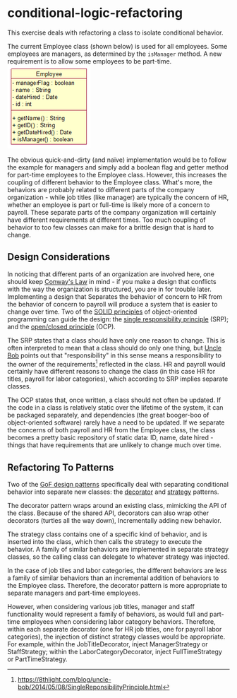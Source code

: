 # conditional-logic-refactoring
This exercise deals with refactoring a class to isolate conditional behavior.


The current Employee class (shown below) is used for all employees.  Some employees are managers, as determined by the `isManager` method.  A new requirement is to allow some employees to be part-time.
![Employee Class](images/2018/06/employee.png)

The obvious quick-and-dirty (and naïve) implementation would be to follow the example for managers and simply add a boolean flag and getter method for part-time employees to the Employee class.  However, this increases the coupling of different behavior to the Employee class.  What's more, the behaviors are probably related to different parts of the company organization - while job titles (like manager) are typically the concern of HR, whether an employee is part or full-time is likely more of a concern to payroll.  These separate parts of the company organization will certainly have different requirements at different times.  Too much coupling of behavior to too few classes can make for a brittle design that is hard to change.
## Design Considerations
In noticing that different parts of an organization are involved here, one should keep [Conway's Law][ecd9770b] in mind - if you make a design that conflicts with the way the organization is structured, you are in for trouble later.  Implementing a design that Separates the behavior of concern to HR from the behavior of concern to payroll will produce a system that is easier to change over time.  Two of the [SOLID principles][304ae1f4] of object-oriented programming can guide the design: the [single responsibility principle][181f7c73] (SRP); and the [open/closed principle][bcf14015] (OCP).

The SRP states that a class should have only one reason to change. This is often interpreted to mean that a class should do only one thing, but [Uncle Bob][d94ac925] points out that "responsibility" in this sense means a responsibility to the owner of the requirements[^1] reflected in the class.  HR and payroll would certainly have different reasons to change the class (in this case HR for titles, payroll for labor categories), which according to SRP implies separate classes.

The OCP states that, once written, a class should not often be updated.  If the code in a class is relatively static over the lifetime of the system, it can be packaged separately, and dependencies (the great booger-boo of object-oriented software) rarely have a need to be updated.  If we separate the concerns of both payroll and HR from the Employee class, the class becomes a pretty basic repository of static data: ID, name, date hired - things that have requirements that are unlikely to change much over time.
## Refactoring To Patterns
Two of the [GoF design patterns][3a10048e] specifically deal with separating conditional behavior into separate new classes: the [decorator](https://en.wikipedia.org/wiki/Decorator_pattern) and [strategy](https://en.wikipedia.org/wiki/Strategy_pattern) patterns.

The decorator pattern wraps around an existing class, mimicking the API of the class.  Because of the shared API, decorators can also wrap other decorators (turtles all the way down), Incrementally adding new behavior.

The strategy class contains one of a specific kind of behavior, and is inserted into the class, which then calls the strategy to execute the behavior. A family of similar behaviors are implemented in separate strategy classes, so the calling class can delegate to whatever strategy was injected.

In the case of job tiles and labor categories, the different behaviors are less a family of similar behaviors than an incremental addition of behaviors to the Employee class. Therefore, the decorator pattern is more appropriate to separate managers and part-time employees.

However, when considering various job titles, manager and staff functionality would represent a family of behaviors, as would full and part-time employees when considering labor category behaviors.  Therefore, within each separate decorator (one for HR job titles, one for payroll labor categories), the injection of distinct strategy classes would be appropriate.  For example, within the JobTitleDecorator, inject ManagerStrategy or StaffStrategy; within the LaborCategoryDecorator, inject FullTimeStrategy or PartTimeStrategy.

  [304ae1f4]: https://en.wikipedia.org/wiki/SOLID "SOLID principles of object-oriented design"
  [ecd9770b]: https://en.wikipedia.org/wiki/Conway%27s_law "Conway's Law"
  [181f7c73]: https://en.wikipedia.org/wiki/Single_responsibility_principle "Single Responsibility Principle"
  [bcf14015]: https://en.wikipedia.org/wiki/Open/closed_principle "Open/Closed Principle"
  [d94ac925]: https://en.wikipedia.org/wiki/Robert_C._Martin "Robert C. Martin"
  [3a10048e]: https://en.wikipedia.org/wiki/Design_Patterns "Design Patterns"
[^1]: https://8thlight.com/blog/uncle-bob/2014/05/08/SingleReponsibilityPrinciple.html
